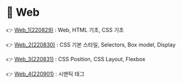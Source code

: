 # 📕 Web

👉 [Web_1(220829)](./Web_220829.md) : Web, HTML 기초, CSS 기초

👉 [Web_2(220830)](./Web_220830.md) : CSS 기본 스타일, Selectors, Box model, Display

👉 [Web_3(220831)](./Web_220831.md) : CSS Position, CSS Layout, Flexbox

👉 [Web_4(220901)](./Web_220901.md) : 시맨틱 태그
